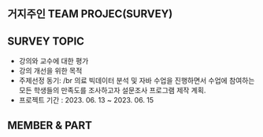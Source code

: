 ## 거지주인 TEAM PROJEC(SURVEY)
## SURVEY TOPIC
- 강의와 교수에 대한 평가
- 강의 개선을 위한 목적
- 주제선정 동기: /br 의료 빅데이터 분석 및 자바 수업을 진행하면서 수업에 참여하는 모든 학생들의 만족도를 조사하고자 설문조사 프로그램 제작 계획.
- 프로젝트 기간 : 2023. 06. 13 ~ 2023. 06. 15
## MEMBER & PART
